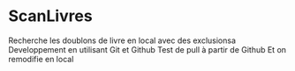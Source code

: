 # ScanLivres
Recherche les doublons de livre en local avec des exclusionsa
Developpement en utilisant Git et Github
Test de pull à partir de Github
Et on remodifie en local
